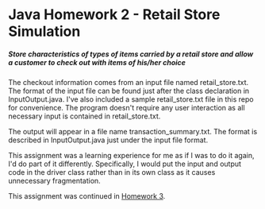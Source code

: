 #  Java Homework 2 - Retail Store Simulation
##### Store characteristics of types of items carried by a retail store and allow a customer to check out with items of his/her choice

The checkout information comes from an input file named retail_store.txt. The format of the input file can be found just after the class declaration in InputOutput.java. I've also included a sample retail_store.txt file in this repo for convenience. The program doesn't require any user interaction as all necessary input is contained in retail_store.txt.

The output will appear in a file name transaction_summary.txt. The format is described in InputOutput.java just under the input file format.

This assignment was a learning experience for me as if I was to do it again, I'd do part of it differently. Specifically, I would put the input and output code in the driver class rather than in its own class as it causes unnecessary fragmentation.

This assignment was continued in [Homework 3](../homework3).
